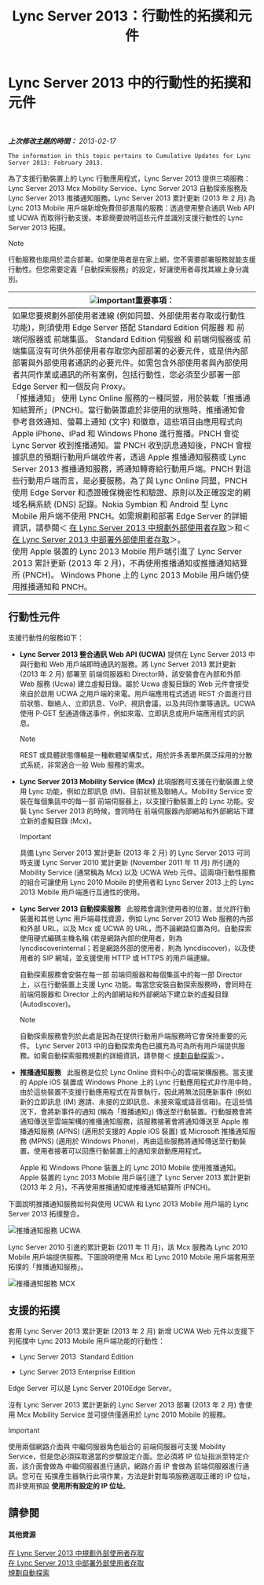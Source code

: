 ﻿---
title: Lync Server 2013：行動性的拓撲和元件
TOCTitle: 行動性的拓撲和元件
ms:assetid: be3cae7a-095d-4785-91ba-6fac99eba92a
ms:mtpsurl: https://technet.microsoft.com/zh-tw/library/Hh690037(v=OCS.15)
ms:contentKeyID: 49292159
ms.date: 08/24/2015
mtps_version: v=OCS.15
ms.translationtype: HT
---

# Lync Server 2013 中的行動性的拓撲和元件

 

_**上次修改主題的時間：** 2013-02-17_

    The information in this topic pertains to Cumulative Updates for Lync Server 2013: February 2013.

為了支援行動裝置上的 Lync 行動應用程式，Lync Server 2013 提供三項服務：Lync Server 2013 Mcx Mobility Service、Lync Server 2013 自動探索服務及 Lync Server 2013 推播通知服務。Lync Server 2013 累計更新 (2013 年 2 月) 為 Lync 2013 Mobile 用戶端新增免費但卻進階的服務：透過使用整合通訊 Web API 或 UCWA 而取得行動支援。本節簡要說明這些元件並識別支援行動性的 Lync Server 2013 拓撲。

> [!NOTE]  
> 行動服務也能用於混合部署。如果使用者是在家上網，您不需要部署服務就能支援行動性。但您需要定義「自動探索服務」的設定，好讓使用者尋找其線上身分識別。



<table>
<thead>
<tr class="header">
<th><img src="images/Gg412908.important(OCS.15).gif" title="important" alt="important" />重要事項：</th>
</tr>
</thead>
<tbody>
<tr class="odd">
<td>如果您要規劃外部使用者連線 (例如同盟、外部使用者存取或行動性功能)，則須使用 Edge Server 搭配 Standard Edition 伺服器 和 前端伺服器或 前端集區。 Standard Edition 伺服器 和 前端伺服器或 前端集區沒有可供外部使用者存取您內部部署的必要元件，或是供內部部署與外部使用者通訊的必要元件。如需包含外部使用者與內部使用者共同作業或通訊的所有案例，包括行動性，您必須至少部署一部 Edge Server 和一個反向 Proxy。<br />
「推播通知」 使用 Lync Online 服務的一種同盟，用於裝載「推播通知結算所」(PNCH)。當行動裝置處於非使用的狀態時，推播通知會參考音效通知、螢幕上通知 (文字) 和徽章，這些項目由應用程式向 Apple iPhone、iPad 和 Windows Phone 進行推播。PNCH 會從 Lync Server 收到推播通知。當 PNCH 收到訊息通知後，PNCH 會根據訊息的預期行動用戶端收件者，透過 Apple 推播通知服務或 Lync Server 2013 推播通知服務，將通知轉寄給行動用戶端。PNCH 對這些行動用戶端而言，是必要服務。為了與 Lync Online 同盟，PNCH 使用 Edge Server 和憑證確保機密性和驗證、原則以及正確設定的網域名稱系統 (DNS) 記錄。Nokia Symbian 和 Android 型 Lync Mobile 用戶端不使用 PNCH。如需規劃和部署 Edge Server 的詳細資訊，請參閱＜ <a href="lync-server-2013-planning-for-external-user-access.md">在 Lync Server 2013 中規劃外部使用者存取</a>＞和＜ <a href="lync-server-2013-deploying-external-user-access.md">在 Lync Server 2013 中部署外部使用者存取</a>＞。<br />
使用 Apple 裝置的 Lync 2013 Mobile 用戶端引進了 Lync Server 2013 累計更新 (2013 年 2 月)，不再使用推播通知或推播通知結算所 (PNCH)。 Windows Phone 上的 Lync 2013 Mobile 用戶端仍使用推播通知和 PNCH。</td>
</tr>
</tbody>
</table>


## 行動性元件

支援行動性的服務如下：

  - **Lync Server 2013 整合通訊 Web API (UCWA)** 提供在 Lync Server 2013 中與行動和 Web 用戶端即時通訊的服務。將 Lync Server 2013 累計更新 (2013 年 2 月) 部署至 前端伺服器和 Director時，該安裝會在內部和外部 Web 服務 (Ucwa) 建立虛擬目錄。屬於 Ucwa 虛擬目錄的 Web 元件會接受來自於啟用 UCWA 之用戶端的來電。用戶端應用程式透過 REST 介面進行目前狀態、聯絡人、立即訊息、VoIP、視訊會議，以及共同作業等通訊。UCWA 使用 P-GET 型通道傳送事件，例如來電、立即訊息或用戶端應用程式的訊息。
    
    > [!NOTE]  
    > REST 或具體狀態傳輸是一種軟體架構型式，用於許多表單所廣泛採用的分散式系統，非常適合一般 Web 服務的需求。
    


  - **Lync Server 2013 Mobility Service (Mcx)** 此項服務可支援在行動裝置上使用 Lync 功能，例如立即訊息 (IM)、目前狀態及聯絡人。Mobility Service 安裝在每個集區中的每一部 前端伺服器上，以支援行動裝置上的 Lync 功能。安裝 Lync Server 2013 的時候，會同時在 前端伺服器內部網站和外部網站下建立新的虛擬目錄 (Mcx)。
    
    > [!IMPORTANT]  
    > 具備 Lync Server 2013 累計更新 (2013 年 2 月) 的 Lync Server 2013 可同時支援 Lync Server 2010 累計更新 (November 2011 年 11 月) 所引進的 Mobility Service (通常稱為 Mcx) 以及 UCWA Web 元件。這兩項行動性服務的組合可讓使用 Lync 2010 Mobile 的使用者和 Lync Server 2013 上的 Lync 2013 Mobile 用戶端進行互通性的使用。
    


  - **Lync Server 2013 自動探索服務**   此服務會識別使用者的位置，並允許行動裝置和其他 Lync 用戶端尋找資源，例如 Lync Server 2013 Web 服務的內部和外部 URL，以及 Mcx 或 UCWA 的 URL，而不論網路位置為何。自動探索使用硬式編碼主機名稱 (若是網路內部的使用者，則為 lyncdiscoverinternal；若是網路外部的使用者，則為 lyncdiscover)，以及使用者的 SIP 網域，並支援使用 HTTP 或 HTTPS 的用戶端連線。
    
    自動探索服務會安裝在每一部 前端伺服器和每個集區中的每一部 Director 上，以在行動裝置上支援 Lync 功能。每當您安裝自動探索服務時，會同時在 前端伺服器和 Director 上的內部網站和外部網站下建立新的虛擬目錄 (Autodiscover)。
    
    > [!NOTE]  
    > 自動探索服務會列於此處是因為在提供行動用戶端服務時它會保持重要的元件。 Lync Server 2013 中的自動探索角色已擴充為可為所有用戶端提供服務。如需自動探索服務規劃的詳細資訊，請參閱＜ <a href="lync-server-2013-planning-for-autodiscover.md">規劃自動探索</a>＞。
    


  - **推播通知服務**   此服務是位於 Lync Online 資料中心的雲端架構服務。當支援的 Apple iOS 裝置或 Windows Phone 上的 Lync 行動應用程式非作用中時，由於這些裝置不支援行動應用程式在背景執行，因此將無法回應新事件 (例如新的立即訊息 (IM) 邀請、未接的立即訊息、未接來電或語音信箱)。在這些情況下，會將新事件的通知 (稱為「推播通知」) 傳送至行動裝置。行動服務會將通知傳送至雲端架構的推播通知服務，該服務接著會將通知傳送至 Apple 推播通知服務 (APNS) (適用於支援的 Apple iOS 裝置) 或 Microsoft 推播通知服務 (MPNS) (適用於 Windows Phone)，再由這些服務將通知傳送至行動裝置。使用者接著可以回應行動裝置上的通知來啟動應用程式。
    
    Apple 和 Windows Phone 裝置上的 Lync 2010 Mobile 使用推播通知。Apple 裝置的 Lync 2013 Mobile 用戶端引進了 Lync Server 2013 累計更新 (2013 年 2 月)，不再使用推播通知或推播通知結算所 (PNCH)。

下圖說明推播通知服務如何與使用 UCWA 和 Lync 2013 Mobile 用戶端的 Lync Server 2013 拓撲整合。

![推播通知服務 UCWA](images/Hh690037.166d60fd-ff71-4ffe-9f66-3c8bbde0b5ae(OCS.15).jpg "推播通知服務 UCWA")

Lync Server 2010 引進的累計更新 (2011 年 11 月)，該 Mcx 服務為 Lync 2010 Mobile 用戶端提供服務。下圖說明使用 Mcx 和 Lync 2010 Mobile 用戶端套用至拓撲的「推播通知服務」。

![推播通知服務 MCX](images/Hh690037.3081634e-60e7-4348-b24e-bbbf05a90f5f(OCS.15).jpg "推播通知服務 MCX")

## 支援的拓撲

套用 Lync Server 2013 累計更新 (2013 年 2 月) 新增 UCWA Web 元件以支援下列拓撲中 Lync 2013 Mobile 用戶端功能的行動性：

  - Lync Server 2013  Standard Edition

  - Lync Server 2013 Enterprise Edition

Edge Server 可以是 Lync Server 2010Edge Server。

沒有 Lync Server 2013 累計更新的 Lync Server 2013 部署 (2013 年 2 月) 會使用 Mcx Mobility Service 並可提供僅適用於 Lync 2010 Mobile 的服務。

> [!IMPORTANT]  
> 使用兩個網路介面與 中繼伺服器角色組合的 前端伺服器可支援 Mobility Service，但是您必須採取適當的步驟設定介面。您必須將 IP 位址指派至特定介面，該介面會做為 中繼伺服器進行通訊，網路介面 IP 會做為 前端伺服器進行通訊。您可在 拓撲產生器執行此項作業，方法是針對每項服務選取正確的 IP 位址，而非使用預設 <strong>使用所有設定的 IP 位址</strong>。



## 請參閱

#### 其他資源

[在 Lync Server 2013 中規劃外部使用者存取](lync-server-2013-planning-for-external-user-access.md)  
[在 Lync Server 2013 中部署外部使用者存取](lync-server-2013-deploying-external-user-access.md)  
[規劃自動探索](lync-server-2013-planning-for-autodiscover.md)

